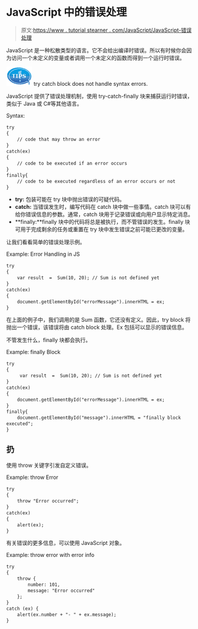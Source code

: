 # JavaScript 中的错误处理

> 原文:[https://www . tutorial stearner . com/JavaScript/JavaScript-错误处理](https://www.tutorialsteacher.com/javascript/javascript-error-handling)

JavaScript 是一种松散类型的语言。它不会给出编译时错误。所以有时候你会因为访问一个未定义的变量或者调用一个未定义的函数而得到一个运行时错误。

![](img/751bca76a769f8ad315ebee3fdf7d98e.png)  try catch block does not handle syntax errors.

JavaScript 提供了错误处理机制，使用 try-catch-finally 块来捕获运行时错误，类似于 Java 或 C#等其他语言。

Syntax:

```
try
{
    // code that may throw an error
}
catch(ex)
{
    // code to be executed if an error occurs
}
finally{
    // code to be executed regardless of an error occurs or not
}

```

*   **try:** 包装可能在 try 块中抛出错误的可疑代码。
*   **catch:** 当错误发生时，编写代码在 catch 块中做一些事情。catch 块可以有给你错误信息的参数。通常，catch 块用于记录错误或向用户显示特定消息。
*   **finally:**finally 块中的代码将总是被执行，而不管错误的发生。finally 块可用于完成剩余的任务或重置在 try 块中发生错误之前可能已更改的变量。

让我们看看简单的错误处理示例。

Example: Error Handling in JS

```
try
{
    var result  =  Sum(10, 20); // Sum is not defined yet
}
catch(ex)
{
    document.getElementById("errorMessage").innerHTML = ex;
} 
```

在上面的例子中，我们调用的是 Sum 函数，它还没有定义。因此，try block 将抛出一个错误，该错误将由 catch block 处理。Ex 包括可以显示的错误信息。

不管发生什么，finally 块都会执行。

Example: finally Block

```
try
{
     var result  =  Sum(10, 20); // Sum is not defined yet
}
catch(ex)
{
    document.getElementById("errorMessage").innerHTML = ex;
}
finally{
    document.getElementById("message").innerHTML = "finally block executed";
} 
```

## 扔

使用 throw 关键字引发自定义错误。

Example: throw Error

```
try
{
    throw "Error occurred";
}
catch(ex)
{
    alert(ex);
} 
```

有关错误的更多信息，可以使用 JavaScript 对象。

Example: throw error with error info

```
try 
{
    throw {
        number: 101,
        message: "Error occurred"
    };
}
catch (ex) {
    alert(ex.number + "- " + ex.message);
} 
```